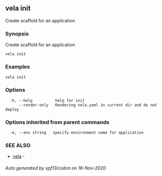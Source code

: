 ## vela init

Create scaffold for an application

### Synopsis

Create scaffold for an application

```
vela init
```

### Examples

```
vela init
```

### Options

```
  -h, --help          help for init
      --render-only   Rendering vela.yaml in current dir and do not deploy
```

### Options inherited from parent commands

```
  -e, --env string   specify environment name for application
```

### SEE ALSO

* [vela](vela.md)	 - 

###### Auto generated by spf13/cobra on 16-Nov-2020
